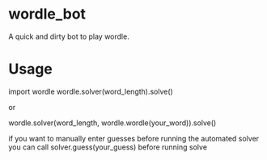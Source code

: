 # wordle_bot
A quick and dirty bot to play wordle. 

# Usage
import wordle
wordle.solver(word_length).solve()


or


wordle.solver(word_length, wordle.wordle(your_word)).solve()

if you want to manually enter guesses before running the automated solver you can call solver.guess(your_guess) before running solve

